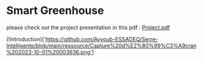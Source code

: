 # Smart Greenhouse 

please check out the project presentation in this pdf : [Project.pdf](https://github.com/Ayyoub-ESSADEQ/Projet-de-prise-en-main/files/12100798/Projets.de.prise.en.main.nouveau.pdf)


(!Introduction)['https://github.com/Ayyoub-ESSADEQ/Serre-Intelligente/blob/main/ressource/Capture%20d%E2%80%99%C3%A9cran%202023-10-01%20003636.png']

